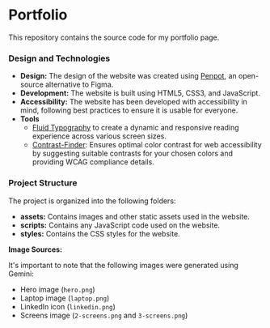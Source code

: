 # Portfolio

This repository contains the source code for my portfolio page. 
### Design and Technologies

* **Design:** The design of the website was created using [Penpot](https://penpot.app), an open-source alternative to Figma.
* **Development:** The website is built using HTML5, CSS3, and JavaScript.
* **Accessibility:** The website has been developed with accessibility in mind, following best practices to ensure it is usable for everyone.
* **Tools**
  * [Fluid Typography](https://fluidtypography.com/) to create a dynamic and responsive reading experience across various screen sizes.
  * [Contrast-Finder](app.contrast-finder.org): Ensures optimal color contrast for web accessibility by suggesting suitable contrasts for your chosen colors and providing WCAG compliance details.

### Project Structure

The project is organized into the following folders:

* **assets:** Contains images and other static assets used in the website.
* **scripts:** Contains any JavaScript code used on the website.
* **styles:** Contains the CSS styles for the website.

**Image Sources:**

It's important to note that the following images were generated using Gemini:

* Hero image (`hero.png`)
* Laptop image (`laptop.png`)
* LinkedIn icon (`linkedin.png`)
* Screens image (`2-screens.png` and `3-screens.png`)